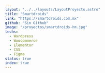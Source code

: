 ```yaml
---
layout: "../../layouts/LayoutProyecto.astro"
title: "Smartdroids"
link: "https://smartdroids.com.mx"
github: "Sin Github"
image: "/proyectos/smartdroids-hm.jpg"
techs:
  - Wordpress
  - Woocommerce
  - Elementor
  - CSS
  - Figma
status: true
index: true
---
```


